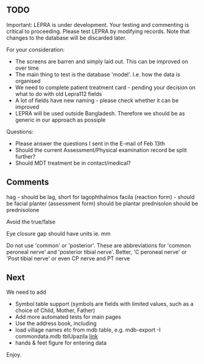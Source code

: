 ## TODO

Important: LEPRA is under development. Your testing and commenting is critical
to proceeding. Please test LEPRA by modifying records.  Note that changes to
the database will be discarded later.

For your consideration:

* The screens are barren and simply laid out. This can be improved on over time
* The main thing to test is the database 'model'. I.e. how the data is organised
* We need to complete patient treatment card - pending your decision on what to do with old Lepra112 fields
* A lot of fields have new naming - please check whether it can be improved
* LEPRA will be used outside Bangladesh. Therefore we should be as generic in our approach as possiple

Questions: 

* Please answer the questions I sent in the E-mail of Feb 13th
* Should the current Assessment/Physical examination record be split further?
* Should MDT treatment be in contact/medical?

## Comments 

   hag - should be lag, short for lagophthalmos
   facila (reaction form) - should be facial
   planter (assessment form) should be plantar
   prednisolon should be prednisolone

   Avoid the true/false 

   Eye closure gap should have units ie. mm

   Do not use 'common' or 'posterior'. These are abbreviations for 'common
   peroneal nerve' and 'posterior tibial nerve'. Better, 'C peroneal nerve'
   or 'Post tibial nerve' or even CP nerve and PT nerve

## Next

We need to add 

* Symbol table support (symbols are fields with limited values, such as a choice of Child, Mother, Father)
* Add more automated tests for main pages
* Use the address book, including
* load village names etc from mdb table, e.g. 
    mdb-export -I commondata.mdb tblUpazila
    [link](http://nialldonegan.me/2007/03/10/converting-microsoft-access-mdb-into-csv-or-mysql-in-linux/)
* hands & feet figure for entering data

Enjoy.

